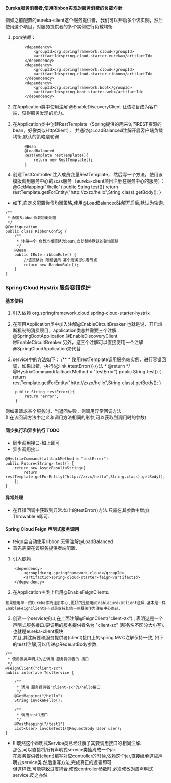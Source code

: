 #### Eureka服务消费者,使用Ribbon实现对服务消费的负载均衡
例如之前配置的eureka-client这个服务提供者，我们可以开启多个该实例，然后使用这个项目，对服务提供者的多个实例进行负载均衡.
1. pom依赖：
    
    
            <dependency>
    			<groupId>org.springframework.cloud</groupId>
    			<artifactId>spring-cloud-starter-eureka</artifactId>
    		</dependency>
    		<dependency>
    			<groupId>org.springframework.cloud</groupId>
    			<artifactId>spring-cloud-starter-ribbon</artifactId>
    		</dependency>
    		<dependency>
    			<groupId>org.springframework.boot</groupId>
    			<artifactId>spring-boot-starter-web</artifactId>
    		</dependency>
    		
2. 在Application类中使用注解 
@EnableDiscoveryClient
让该项目成为客户端，获得服务发现的能力。
3. 在Application类中创建RestTemplate（Spring提供的用来访问REST资源的bean，好像类似HttpClient），
并通过@LoadBalanced注解开启客户端负载均衡,默认的策略是轮询 


            @Bean
            @LoadBalanced
            RestTemplate restTemplate(){
                return new RestTemplate();
            }
4. 创建TestController,注入成员变量RestTemplate，
然后写一个方法，使用该模版调用服务中心的zxzx服务（eureka-client项目注册在服务中心的服务）：
     @GetMapping("/hello")
        public String test(){
            return restTemplate.getForEntity("http://zxzx/hello",String.class).getBody();
        }
        
* 如下,自定义配置负债均衡策略,使用@LoadBalanced注解开启后,默认为轮询.
>
    /**
     * 配置Ribbon负载均衡配置
     */
    @Configuration
    public class RibbonConfig {
    	/**
    	 * 注册一个 负载均衡策略为bean,自动替换默认的轮询策略
    	 */
    	@Bean
    	public IRule ribbonRule() {
    		//该策略为 随机调用 某个服务提供者节点
    		return new RandomRule();
    	}
    }
>

### Spring Cloud Hystrix 服务容错保护

#### 基本使用
1. 引入依赖
		<dependency>
			<groupId>org.springframework.cloud</groupId>
			<artifactId>spring-cloud-starter-hystrix</artifactId>
		</dependency>
2. 在项目Application类中加入注解@EnableCircuitBreaker
    也就是说，开启熔断机制的消费项目，application类总共需要三个注解:
        @SpringBootApplication
        @EnableDiscoveryClient
        @EnableCircuitBreaker
    另外，这三个注解可以直接使用一个注解@SpringCloudApplication来代替
4. service中的方法如下：
        /**
         * 使用restTemplate调用服务端实例，进行容错回调，如果出错，执行{@link #testError()}方法
         * @return
         */
        @HystrixCommand(fallbackMethod = "testError")
        public String test() {
            return restTemplate.getForEntity("http://zxzx/hello",String.class).getBody();
        }
    
        public String testError(){
            return "error";
        }
则如果请求某个服务时，当返回失败，则调用异常回调方法  
(!!在该回调方法中定义和调用方法相同的形参,可以获取到调用时的参数)

#### 同步执行和异步执行  TODO
* 同步调用接口-如上即可
* 异步调用接口
>
    @HystrixCommand(fallbackMethod = "testError")
    public Future<String> test() {
        return new AsyncResult<String>{
            return restTemplate.getForEntity("http://zxzx/hello",String.class).getBody();
        };
    }
>

#### 异常处理
* 在容错回调中获取到异常.如上的testError()方法.只需在其参数中增加Throwable e即可.

#### Spring Cloud Feign 声明式服务调用
* feign会自动使用ribbon.无需注解@LoadBalanced
* 首先需要在该服务提供者端配置.
1. 引入依赖
>
		<dependency>
			<groupId>org.springframework.cloud</groupId>
			<artifactId>spring-cloud-starter-feign</artifactId>
		</dependency>    
>
2. 在Application主类上启用@EnableFeignClients. 
>
    如果使用单一的Eureka作为注册中心,更好的是使用@EnableEurekaClient注解.基本是一样
    EnableFeignClients不过是支持其他一些框架作为注册中心而已.
>
3. 创建一个service接口,在上面注解@FeignClient("client-zx") ,
表明这是一个声明式服务接口.要调用的服务提供者名为 "client-zx" (服务名不区分大小写).也就是eureka-client模块  
并且,其注解要和服务提供者(client)接口上的spring MVC注解保持一致,
如下的test1注解,可以传递@ReqeustBody参数.
>
    /**
     * 使用该类声明式的去调用 服务提供者的 接口
     */
    @FeignClient("client-zx")
    public interface TestService {
    
    	/**
    	 * 调用 服务提供者"client-zx"的/hello接口
    	 */
    	@GetMapping("/hello")
    	String invokeHello();
    
    	/**
    	 * 调用test1接口
    	 */
    	@PostMapping("/test1")
    	List<User> invokeTest1(@RequestBody User user);
    }
>

* !!!既然这个声明式Service类已经注解了其要调用接口的相同注解.  
那么,可以直接将所有声明式service类抽离成一个jar.  
在服务提供者(client)编写对应controller的时候,依赖这个jar,直接继承这些声明式service类.然后重写方法,完成真正的逻辑即可.  
但这样做.可能导致过度耦合.修改controller参数时,必须修改对应声明式service.反之亦然.






